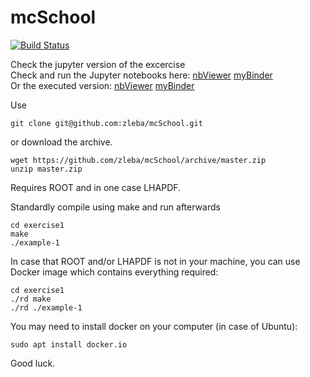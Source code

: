 # mcSchool
[![Build Status](https://travis-ci.org/zleba/mcSchool.svg?branch=master)](https://travis-ci.org/zleba/mcSchool)

Check the jupyter version of the excercise  
Check and run the Jupyter notebooks here: [nbViewer](https://nbviewer.jupyter.org/github/zleba/mcSchool/tree/master/exerciseNb) [myBinder](https://hub.mybinder.org/user/zleba-mcschool-4mdvkssa/tree/exerciseNb)  
Or the executed version: [nbViewer](https://nbviewer.jupyter.org/github/zleba/mcSchool/tree/master/exerciseNbDone) [myBinder](https://hub.mybinder.org/user/zleba-mcschool-4mdvkssa/tree/exerciseNbDone)

Use
```
git clone git@github.com:zleba/mcSchool.git
```

or download the archive.
```
wget https://github.com/zleba/mcSchool/archive/master.zip
unzip master.zip
```
Requires ROOT and in one case LHAPDF.

Standardly compile using make and run afterwards
```
cd exercise1
make
./example-1
```

In case that ROOT and/or LHAPDF is not in your machine, you can use Docker image which contains everything required:
```
cd exercise1
./rd make
./rd ./example-1
```
You may need to install docker on your computer (in case of Ubuntu):

```
sudo apt install docker.io
```
Good luck.
